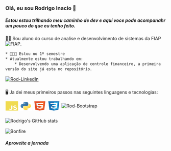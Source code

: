 ### Olá, eu sou Rodrigo Inacio 👋

##### Estou estou trilhando meu caminho de dev e aqui voce pode acompanahr um pouco do que eu tenho feito.

🧑‍💻 Sou aluno do curso de analise e desenvolvimento de sistemas da FIAP ![FIAP](https://www.fiap.com.br/wp-content/themes/fiap2016/images/favicon.ico).  

    * 🧑🏻‍🎓 Estou no 1º semestre  
    * Atualmente estou trabalhando em:  
        * Desenvolvendo uma aplicação de controle financeiro, a primeira versão do site já esta no repositório.

  <a href="https://www.linkedin.com/in/rodrigo-inacio-a2053785/"><img align="center" alt="Rod-LinkedIn" src="https://img.shields.io/badge/LinkedIn-0077B5?style=for-the-badge&logo=linkedin&logoColor=white"></a>


#####



🖥️ Ja dei meus primeiros passos nas seguintes linguagens e tecnologias: 
<div style="display: inline_block">
<!-- <br> -->
  <img align="center" alt="Rod-Js" height="30" width="40" src="https://raw.githubusercontent.com/devicons/devicon/master/icons/javascript/javascript-plain.svg">
  <img align="center" alt="Rod-Python" height="30" width="40" src="https://raw.githubusercontent.com/devicons/devicon/master/icons/python/python-original.svg">
  <img align="center" alt="Rod-HTML" height="30" width="40" src="https://raw.githubusercontent.com/devicons/devicon/master/icons/html5/html5-original.svg">
  <img align="center" alt="Rod-CSS" height="30" width="40" src="https://raw.githubusercontent.com/devicons/devicon/master/icons/css3/css3-original.svg">
  <img align="center" alt="Rod-Bootstrap" height="30" width="40" src="https://getbootstrap.com/docs/5.3/assets/brand/bootstrap-logo-shadow.png">  
  
</div>  



#####      


![Rodrigo's GitHub stats](https://github-readme-stats.vercel.app/api?username=Rodrigo42&show_icons=true&theme=radical)  
  


<img align="center" alt="Bonfire" height="546" width="546" src="https://i.redd.it/xte6gka2ghj91.gif">    

##### Aproveite a jornada



<!--
**Rodrigo42/Rodrigo42** is a ✨ _special_ ✨ repository because its `README.md` (this file) appears on your GitHub profile.

Here are some ideas to get you started:

- 🔭 I’m currently working on ...
- 🌱 I’m currently learning ...
- 👯 I’m looking to collaborate on ...
- 🤔 I’m looking for help with ...
- 💬 Ask me about ...
- 📫 How to reach me: ...
- 😄 Pronouns: ...
- ⚡ Fun fact: ...
-->
